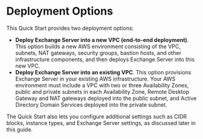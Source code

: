 # Deployment Options<a name="scenarios"></a>

This Quick Start provides two deployment options:
+ **Deploy Exchange Server into a new VPC \(end\-to\-end deployment\)**\. This option builds a new AWS environment consisting of the VPC, subnets, NAT gateways, security groups, bastion hosts, and other infrastructure components, and then deploys Exchange Server into this new VPC\.
+ **Deploy Exchange Server into an existing VPC**\. This option provisions Exchange Server in your existing AWS infrastructure\. Your AWS environment must include a VPC with two or three Availability Zones, public and private subnets in each Availability Zone, Remote Desktop Gateway and NAT gateways deployed into the public subnet, and Active Directory Domain Services deployed into the private subnet\.

The Quick Start also lets you configure additional settings such as CIDR blocks, instance types, and Exchange Server settings, as discussed later in this guide\.